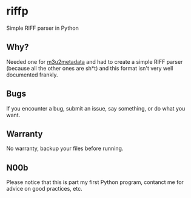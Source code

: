 # riffp
Simple RIFF parser in Python 

## Why?
Needed one for [m3u2metadata](https://github.com/magohole4/riffp) and had to create a simple RIFF parser (because all the other ones are sh\*t) and this format isn't very well documented frankly.

## Bugs
If you encounter a bug, submit an issue, say something, or do what you want.

## Warranty
No warranty, backup your files before running.

## N00b
Please notice that this is part my first Python program, contanct me for advice on good practices, etc.
